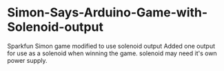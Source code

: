 # Simon-Says-Arduino-Game-with-Solenoid-output
Sparkfun Simon game modified to use solenoid output 
Added one output for use as a solenoid when winning the game.
solenoid may need it's own power supply.
